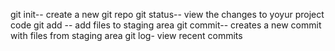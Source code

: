 git init-- create a new git repo
git status-- view the changes to yoyur project code
git add -- add files to staging area
git commit-- creates a new commit with files from staging area
git log- view recent commits